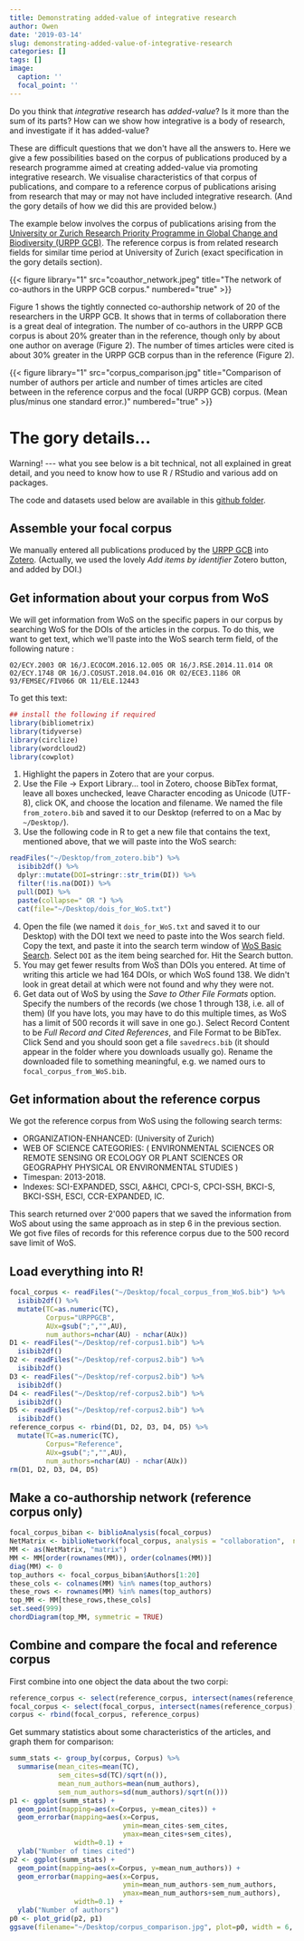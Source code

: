 ```yaml
---
title: Demonstrating added-value of integrative research
author: Owen
date: '2019-03-14'
slug: demonstrating-added-value-of-integrative-research
categories: []
tags: []
image:
  caption: ''
  focal_point: ''
---
```


Do you think that *integrative* research has *added-value*? Is it more than the sum of its parts? How can we show how integrative is a body of research, and investigate if it has added-value?

These are difficult questions that we don't have all the answers to. Here we give a few possibilities based on the corpus of publications produced by a research programme aimed at creating added-value via promoting integrative research. We visualise characteristics of that corpus of publications, and compare to a reference corpus of publications arising from research that may or may not have included integrative research. (And the gory details of how we did this are provided below.)

The example below involves the corpus of publications arising from the [University or Zurich Research Priority Programme in Global Change and Biodiversity (URPP GCB)](https://www.gcb.uzh.ch/en.html). The reference corpus is from related research fields for similar time period at University of Zurich (exact specification in the gory details section).

{{< figure library="1" src="coauthor_network.jpeg" title="The network of co-authors in the URPP GCB corpus." numbered="true" >}}

Figure 1 shows the tightly connected co-authorship network of 20 of the researchers in the URPP GCB. It shows that in terms of collaboration there is a great deal of integration. The number of co-authors in the URPP GCB corpus is about 20% greater than in the reference, though only by about one author on average (Figure 2). The number of times articles were cited is about 30% greater in the URPP GCB corpus than in the reference (Figure 2).

{{< figure library="1" src="corpus_comparison.jpg" title="Comparison of number of authors per article and number of times articles are cited between in the reference corpus and the focal (URPP GCB) corpus. (Mean plus/minus one standard error.)" numbered="true" >}}


# The gory details...

Warning! --- what you see below is a bit technical, not all explained in great detail, and you need to know how to use R / RStudio and various add on packages.

The code and datasets used below are available in this [github folder](https://github.com/opetchey/dumping_ground/tree/master/corpus_comparison).

## Assemble your focal corpus

We manually entered all publications produced by the [URPP GCB](https://www.gcb.uzh.ch/en.html) into [Zotero](https://www.zotero.org/). (Actually, we used the lovely *Add items by identifier* Zotero button, and added by DOI.)

## Get information about your corpus from WoS

We will get information from WoS on the specific papers in our corpus by searching WoS for the DOIs of the articles in the corpus. To do this, we want to get text, which we'll paste into the WoS search term field, of the following nature :

`02/ECY.2003 OR 16/J.ECOCOM.2016.12.005 OR 16/J.RSE.2014.11.014 OR 02/ECY.1748 OR 16/J.COSUST.2018.04.016 OR 02/ECE3.1186 OR 93/FEMSEC/FIV066 OR 11/ELE.12443`

To get this text:


```r
## install the following if required
library(bibliometrix)
library(tidyverse)
library(circlize)
library(wordcloud2)
library(cowplot)
```


1. Highlight the papers in Zotero that are your corpus.
2. Use the File -> Export Library... tool in Zotero, choose BibTex format, leave all boxes unchecked, leave Character encoding as Unicode (UTF-8), click OK, and choose the location and filename. We named the file `from_zotero.bib` and saved it to our Desktop (referred to on a Mac by `~/Desktop/`).
3. Use the following code in R to get a new file that contains the text, mentioned above, that we will paste into the WoS search:

```r
readFiles("~/Desktop/from_zotero.bib") %>%
  isibib2df() %>%
  dplyr::mutate(DOI=stringr::str_trim(DI)) %>%
  filter(!is.na(DOI)) %>%
  pull(DOI) %>%
  paste(collapse=" OR ") %>%
  cat(file="~/Desktop/dois_for_WoS.txt")
```
4. Open the file (we named it `dois_for_WoS.txt` and saved it to our Desktop) with the DOI text we need to paste into the Wos search field. Copy the text, and paste it into the search term window of [WoS Basic Search](www.isiknowledge.com). Select `DOI` as the item being searched for. Hit the Search button.
5. You may get fewer results from WoS than DOIs you entered. At time of writing this article we had 164 DOIs, or which WoS found 138. We didn't look in great detail at which were not found and why they were not.
6. Get data out of WoS by using the *Save to Other File Formats* option. Specify the numbers of the records (we chose 1 through 138, i.e. all of them) (If you have lots, you may have to do this multiple times, as WoS has a limit of 500 records it will save in one go.). Select Record Content to be *Full Record and Cited References*, and File Format to be BibTex. Click Send and you should soon get a file `savedrecs.bib` (it should appear in the folder where you downloads usually go). Rename the downloaded file to something meaningful, e.g. we named ours to `focal_corpus_from_WoS.bib`.

## Get information about the reference corpus

We got the reference corpus from WoS using the following search terms:

* ORGANIZATION-ENHANCED: (University of Zurich)
* WEB OF SCIENCE CATEGORIES: ( ENVIRONMENTAL SCIENCES OR REMOTE SENSING OR ECOLOGY OR PLANT SCIENCES OR GEOGRAPHY PHYSICAL OR ENVIRONMENTAL STUDIES )
* Timespan: 2013-2018.
* Indexes: SCI-EXPANDED, SSCI, A&HCI, CPCI-S, CPCI-SSH, BKCI-S, BKCI-SSH, ESCI, CCR-EXPANDED, IC.

This search returned over 2'000 papers that we saved the information from WoS about using the same approach as in step 6 in the previous section. We got five files of records for this reference corpus due to the 500 record save limit of WoS.

## Load everything into R!


```r
focal_corpus <- readFiles("~/Desktop/focal_corpus_from_WoS.bib") %>%
  isibib2df() %>%
  mutate(TC=as.numeric(TC),
         Corpus="URPPGCB",
         AUx=gsub(";","",AU),
         num_authors=nchar(AU) - nchar(AUx))
D1 <- readFiles("~/Desktop/ref-corpus1.bib") %>%
  isibib2df()
D2 <- readFiles("~/Desktop/ref-corpus2.bib") %>%
  isibib2df()
D3 <- readFiles("~/Desktop/ref-corpus2.bib") %>%
  isibib2df()
D4 <- readFiles("~/Desktop/ref-corpus2.bib") %>%
  isibib2df()
D5 <- readFiles("~/Desktop/ref-corpus2.bib") %>%
  isibib2df()
reference_corpus <- rbind(D1, D2, D3, D4, D5) %>%
  mutate(TC=as.numeric(TC),
         Corpus="Reference",
         AUx=gsub(";","",AU),
         num_authors=nchar(AU) - nchar(AUx))
rm(D1, D2, D3, D4, D5)
```

## Make a co-authorship network (reference corpus only)


```r
focal_corpus_biban <- biblioAnalysis(focal_corpus)
NetMatrix <- biblioNetwork(focal_corpus, analysis = "collaboration",  network = "authors", sep = ";")
MM <- as(NetMatrix, "matrix")
MM <- MM[order(rownames(MM)), order(colnames(MM))]
diag(MM) <- 0
top_authors <- focal_corpus_biban$Authors[1:20]
these_cols <- colnames(MM) %in% names(top_authors)
these_rows <- rownames(MM) %in% names(top_authors)
top_MM <- MM[these_rows,these_cols]
set.seed(999)
chordDiagram(top_MM, symmetric = TRUE)
```

## Combine and compare the focal and reference corpus

First combine into one object the data about the two corpi:


```r
reference_corpus <- select(reference_corpus, intersect(names(reference_corpus), names(focal_corpus)))
focal_corpus <- select(focal_corpus, intersect(names(reference_corpus), names(focal_corpus)))
corpus <- rbind(focal_corpus, reference_corpus)
```

Get summary statistics about some characteristics of the articles, and graph them for comparison:


```r
summ_stats <- group_by(corpus, Corpus) %>%
  summarise(mean_cites=mean(TC),
            sem_cites=sd(TC)/sqrt(n()),
            mean_num_authors=mean(num_authors),
            sem_num_authors=sd(num_authors)/sqrt(n()))
p1 <- ggplot(summ_stats) +
  geom_point(mapping=aes(x=Corpus, y=mean_cites)) +
  geom_errorbar(mapping=aes(x=Corpus,
                            ymin=mean_cites-sem_cites,
                            ymax=mean_cites+sem_cites),
                width=0.1) +
  ylab("Number of times cited") 
p2 <- ggplot(summ_stats) +
  geom_point(mapping=aes(x=Corpus, y=mean_num_authors)) +
  geom_errorbar(mapping=aes(x=Corpus,
                            ymin=mean_num_authors-sem_num_authors,
                            ymax=mean_num_authors+sem_num_authors),
                width=0.1) +
  ylab("Number of authors") 
p0 <- plot_grid(p2, p1)
ggsave(filename="~/Desktop/corpus_comparison.jpg", plot=p0, width = 6, height = 4)
```




